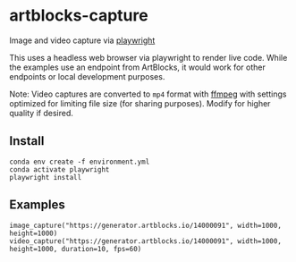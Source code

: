 # artblocks-capture
Image and video capture via [playwright](https://github.com/microsoft/playwright)

This uses a headless web browser via playwright to render live code. While the examples use an endpoint from ArtBlocks, it would work for other endpoints or local development purposes.

Note: Video captures are converted to `mp4` format with [ffmpeg](https://ffmpeg.org) with settings optimized for limiting file size (for sharing purposes). Modify for higher quality if desired.

## Install

```
conda env create -f environment.yml
conda activate playwright
playwright install
```

## Examples

```
image_capture("https://generator.artblocks.io/14000091", width=1000, height=1000)
video_capture("https://generator.artblocks.io/14000091", width=1000, height=1000, duration=10, fps=60)
```
